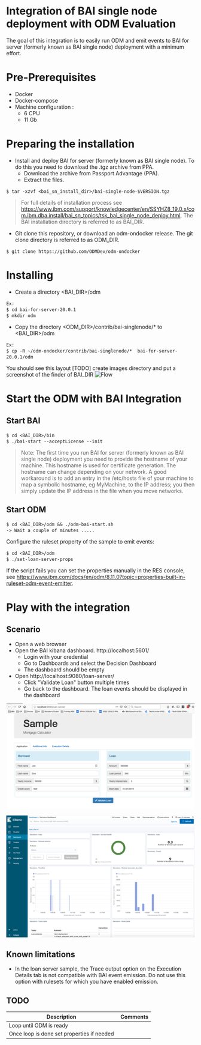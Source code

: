 # Integration of BAI single node deployment with ODM Evaluation

The goal of this integration is to easily run ODM and emit events to BAI for server (formerly known as BAI single node) deployment with a minimum effort.

# Pre-Prerequisites
  * Docker
  * Docker-compose
  * Machine configuration :
    * 6 CPU
    * 11 Gb

# Preparing the installation
  * Install and deploy BAI for server (formerly known as BAI single node). To do this you need to download the .tgz archive from PPA.
     * Download the archive from Passport Advantage (PPA).
     * Extract the files.
```Shell
$ tar -xzvf <bai_sn_install_dir>/bai-single-node-$VERSION.tgz
```
>  For full details of installation process see https://www.ibm.com/support/knowledgecenter/en/SSYHZ8_19.0.x/com.ibm.dba.install/bai_sn_topics/tsk_bai_single_node_deploy.html.
  >The BAI installation directory is referred to as BAI_DIR.



  * Git clone this repository, or download an odm-ondocker release. The git clone directory is referred to as ODM_DIR.

```Shell
$ git clone https://github.com/ODMDev/odm-ondocker
```

# Installing
  * Create a directory <BAI_DIR>/odm

  ```Shell
  Ex:
  $ cd bai-for-server-20.0.1
  $ mkdir odm
  ```
  * Copy the directory <ODM_DIR>/contrib/bai-singlenode/* to <BAI_DIR>/odm
  ```Shell
  Ex:
  $ cp -R ~/odm-ondocker/contrib/bai-singlenode/*  bai-for-server-20.0.1/odm
  ```

 You should see this layout
    [TODO] create images directory and put a screenshot of the finder of BAI_DIR
    ![Flow](images/BAI_DIR.png "Finder showing BAI_DIR")


# Start the ODM with BAI Integration
## Start BAI
```Shell
$ cd <BAI_DIR>/bin
$ ./bai-start --acceptLicense --init
```

> Note: The first time you run BAI for server (formerly known as BAI single node) deployment you need to provide the hostname of your machine. This hostname is used for certificate generation. The hostname can change depending on your network. A good workaround is to add an entry in the /etc/hosts file of your machine to map a symbolic hostname, eg MyMachine, to the IP address; you then simply update the IP address in the file when you move networks.

## Start ODM
```Shell
$ cd <BAI_DIR>/odm && ./odm-bai-start.sh
-> Wait a couple of minutes .....
```

Configure the ruleset property of the sample to emit events:
```Shell
$ cd <BAI_DIR>/odm
$ ./set-loan-server-props
```

If the script fails you can set the properties manually in the RES console, see https://www.ibm.com/docs/en/odm/8.11.0?topic=properties-built-in-ruleset-odm-event-emitter.

# Play with the integration
## Scenario
  - Open a web browser
  - Open the BAI kibana dashboard. http://localhost:5601/
    - Login with your credential
    - Go to Dashboards and select the Decision Dashboard
    - The dashboard should be empty
  - Open http://localhost:9080/loan-server/
    - Click "Validate Loan" button multiple times
    - Go back to the dashboard. The loan events should be displayed in the dashboard


![Sample web App](./images/loan-server.png "Sample Decision Loan Server")


![Dashboard for Business Automation](./images/decision-dashboard.png "Business Automation Dashboard")

## Known limitations
 * In the loan server sample, the Trace output option on the Execution Details tab is not compatible with BAI event emission. Do not use this option with rulesets for which you have enabled emission.

## TODO

| Description | Comments |
--- | ---
| Loop until ODM is ready | |
| Once loop is done set properties if needed | |
